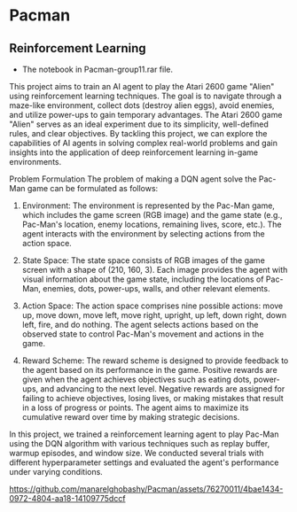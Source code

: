 # Pacman
## Reinforcement Learning
- The notebook in Pacman-group11.rar file.

This project aims to train an AI agent to play the Atari 2600 game "Alien" using reinforcement learning 
techniques. The goal is to navigate through a maze-like environment, collect dots (destroy alien eggs), 
avoid enemies, and utilize power-ups to gain temporary advantages. The Atari 2600 game "Alien" 
serves as an ideal experiment due to its simplicity, well-defined rules, and clear objectives. By tackling 
this project, we can explore the capabilities of AI agents in solving complex real-world problems and 
gain insights into the application of deep reinforcement learning in-game environments.

Problem Formulation
The problem of making a DQN agent solve the Pac-Man game can be formulated as follows:
1. Environment: The environment is represented by the Pac-Man game, which includes the game 
screen (RGB image) and the game state (e.g., Pac-Man's location, enemy locations, remaining 
lives, score, etc.). The agent interacts with the environment by selecting actions from the action 
space.
2. State Space: The state space consists of RGB images of the game screen with a shape of (210, 
160, 3). Each image provides the agent with visual information about the game state, including the 
locations of Pac-Man, enemies, dots, power-ups, walls, and other relevant elements.

4. Action Space: The action space comprises nine possible actions: move up, move down, move 
left, move right, upright, up left, down right, down left, fire, and do nothing. The agent selects actions 
based on the observed state to control Pac-Man's movement and actions in the game.

5. Reward Scheme: The reward scheme is designed to provide feedback to the agent based on its 
performance in the game. Positive rewards are given when the agent achieves objectives such as 
eating dots, power-ups, and advancing to the next level. Negative rewards are assigned for failing 
to achieve objectives, losing lives, or making mistakes that result in a loss of progress or points. 
The agent aims to maximize its cumulative reward over time by making strategic decisions.

In this project, we trained a reinforcement learning agent to play Pac-Man using the DQN 
algorithm with various techniques such as replay buffer, warmup episodes, and window size. 
We conducted several trials with different hyperparameter settings and evaluated the agent's 
performance under varying conditions.




https://github.com/manarelghobashy/Pacman/assets/76270011/4bae1434-0972-4804-aa18-14109775dccf

